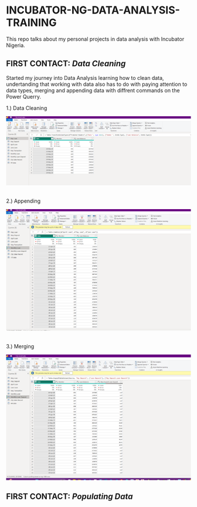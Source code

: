# INCUBATOR-NG-DATA-ANALYSIS-TRAINING
This repo talks about my personal projects in data analysis with Incubator Nigeria.
<br/> 

## FIRST CONTACT: _Data Cleaning_ <br/> 
Started my journey into Data Analysis learning how to clean data, undertanding that working with data also has to do with paying attention to data types, merging and appending data with diffrent commands on the Power Querry.


1.) Data Cleaning

![](DATAC1.png)

<br/> 
2.) Appending

![](DATAC2.png)

<br/> 
3.) Merging

![](DATAC3.png)

## FIRST CONTACT: _Populating Data_ <br/> 

